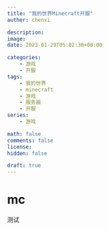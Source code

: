 ```yaml
---
title: "我的世界Minecraft开服"
auther: chenxi

description: 
image: 
date: 2023-01-29T05:02:30+08:00

categories:
    - 游戏
    - 开服
tags:
    - 我的世界
    - minecraft
    - 游戏
    - 服务器
    - 开服
series:
    - 游戏

math: false
comments: false
license: 
hidden: false

draft: true
---
```


# mc

测试
